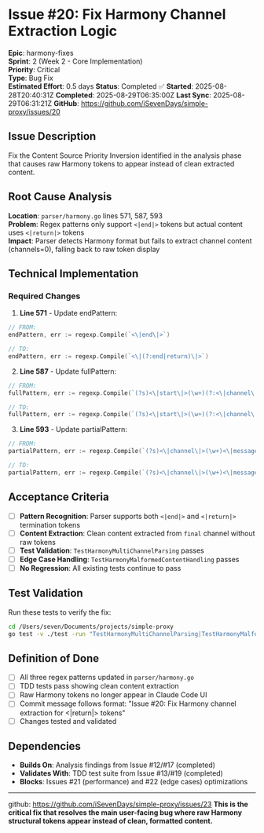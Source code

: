 # Issue #20: Fix Harmony Channel Extraction Logic

**Epic**: harmony-fixes  
**Sprint**: 2 (Week 2 - Core Implementation)  
**Priority**: Critical  
**Type**: Bug Fix  
**Estimated Effort**: 0.5 days
**Status**: Completed ✅
**Started**: 2025-08-28T20:40:31Z
**Completed**: 2025-08-29T06:35:00Z
**Last Sync**: 2025-08-29T06:31:21Z
**GitHub**: https://github.com/iSevenDays/simple-proxy/issues/20

## Issue Description

Fix the Content Source Priority Inversion identified in the analysis phase that causes raw Harmony tokens to appear instead of clean extracted content.

## Root Cause Analysis

**Location**: `parser/harmony.go` lines 571, 587, 593  
**Problem**: Regex patterns only support `<|end|>` tokens but actual content uses `<|return|>` tokens  
**Impact**: Parser detects Harmony format but fails to extract channel content (channels=0), falling back to raw token display

## Technical Implementation

### Required Changes

1. **Line 571** - Update endPattern:
```go
// FROM:
endPattern, err := regexp.Compile(`<\|end\|>`)

// TO:
endPattern, err := regexp.Compile(`<\|(?:end|return)\|>`)
```

2. **Line 587** - Update fullPattern:
```go
// FROM:
fullPattern, err := regexp.Compile(`(?s)<\|start\|>(\w+)(?:<\|channel\|>(\w+))?<\|message\|>(.*?)<\|end\|>`)

// TO:
fullPattern, err := regexp.Compile(`(?s)<\|start\|>(\w+)(?:<\|channel\|>(\w+))?<\|message\|>(.*?)<\|(?:end|return)\|>`)
```

3. **Line 593** - Update partialPattern:
```go
// FROM:
partialPattern, err := regexp.Compile(`(?s)<\|channel\|>(\w+)<\|message\|>(.*?)<\|end\|>`)

// TO:
partialPattern, err := regexp.Compile(`(?s)<\|channel\|>(\w+)<\|message\|>(.*?)<\|(?:end|return)\|>`)
```

## Acceptance Criteria

- [ ] **Pattern Recognition**: Parser supports both `<|end|>` and `<|return|>` termination tokens
- [ ] **Content Extraction**: Clean content extracted from `final` channel without raw tokens
- [ ] **Test Validation**: `TestHarmonyMultiChannelParsing` passes
- [ ] **Edge Case Handling**: `TestHarmonyMalformedContentHandling` passes  
- [ ] **No Regression**: All existing tests continue to pass

## Test Validation

Run these tests to verify the fix:
```bash
cd /Users/seven/Documents/projects/simple-proxy
go test -v ./test -run "TestHarmonyMultiChannelParsing|TestHarmonyMalformedContentHandling"
```

## Definition of Done

- [ ] All three regex patterns updated in `parser/harmony.go`
- [ ] TDD tests pass showing clean content extraction
- [ ] Raw Harmony tokens no longer appear in Claude Code UI
- [ ] Commit message follows format: "Issue #20: Fix Harmony channel extraction for <|return|> tokens"
- [ ] Changes tested and validated

## Dependencies

- **Builds On**: Analysis findings from Issue #12/#17 (completed)
- **Validates With**: TDD test suite from Issue #13/#19 (completed)
- **Blocks**: Issues #21 (performance) and #22 (edge cases) optimizations

---
github: https://github.com/iSevenDays/simple-proxy/issues/23
**This is the critical fix that resolves the main user-facing bug where raw Harmony structural tokens appear instead of clean, formatted content.**